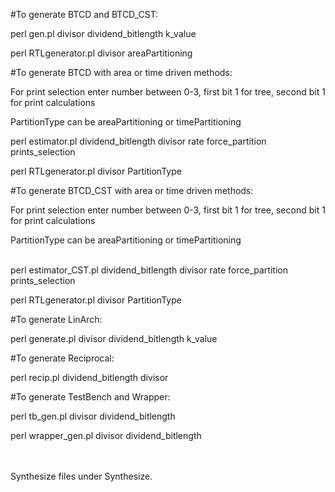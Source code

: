 #To generate BTCD and BTCD_CST:  

perl gen.pl divisor dividend_bitlength k_value

perl RTLgenerator.pl  divisor areaPartitioning
    
    
#To generate BTCD with area or time driven methods:

For print selection enter number between 0-3, first bit 1 for tree, second bit 1 for print calculations

PartitionType can be areaPartitioning or timePartitioning
<br>

perl estimator.pl dividend_bitlength divisor rate force_partition prints_selection

perl RTLgenerator.pl divisor PartitionType
 
 
#To generate BTCD_CST with area or time driven methods:

For print selection enter number between 0-3, first bit 1 for tree, second bit 1 for print calculations

PartitionType can be areaPartitioning or timePartitioning

<br>
perl estimator_CST.pl dividend_bitlength divisor rate force_partition prints_selection

perl RTLgenerator.pl divisor PartitionType
 
 
#To generate LinArch:
 
perl generate.pl divisor dividend_bitlength k_value
 
 
#To generate Reciprocal:
 
perl recip.pl dividend_bitlength divisor

#To generate TestBench and Wrapper:
 
perl tb_gen.pl divisor dividend_bitlength

perl wrapper_gen.pl divisor dividend_bitlength

<br><br>
Synthesize files under Synthesize.
